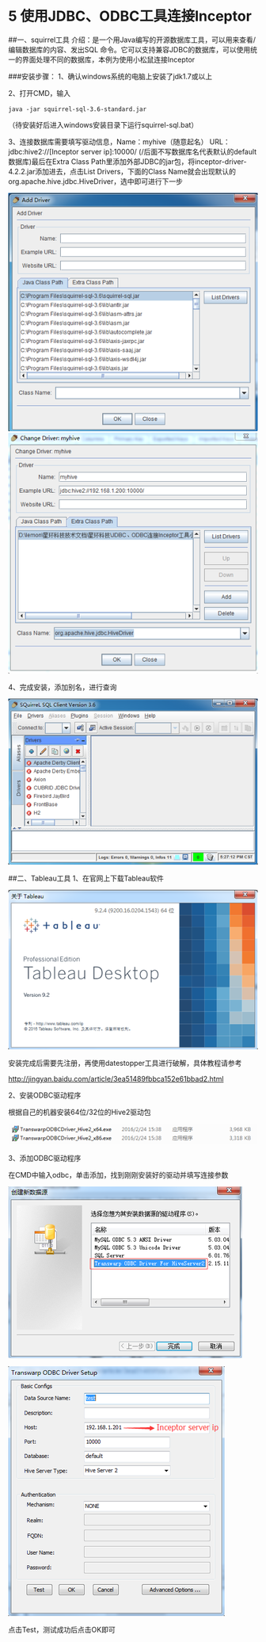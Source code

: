 # 5 使用JDBC、ODBC工具连接Inceptor


##一、squirrel工具
介绍：是一个用Java编写的开源数据库工具，可以用来查看/编辑数据库的内容、发出SQL 命令。它可以支持兼容JDBC的数据库，可以使用统一的界面处理不同的数据库，本例为使用小松鼠连接Inceptor

###安装步骤：
1、确认windows系统的电脑上安装了jdk1.7或以上

2、打开CMD，输入

```
java -jar squirrel-sql-3.6-standard.jar
```
（待安装好后进入windows安装目录下运行squirrel-sql.bat）

3、连接数据库需要填写驱动信息，Name：myhive（随意起名）
URL：jdbc:hive2://[Inceptor server ip]:10000/ (/后面不写数据库名代表默认的default数据库)最后在Extra Class Path里添加外部JDBC的jar包，将inceptor-driver-4.2.2.jar添加进去，点击List Drivers，下面的Class Name就会出现默认的org.apache.hive.jdbc.HiveDriver，选中即可进行下一步

![](../../images/16/11.png)
![](../../images/16/12.png)


4、完成安装，添加别名，进行查询

![](../../images/16/13.png)






##二、Tableau工具
1、在官网上下载Tableau软件

![](../../images/16/17.png)

安装完成后需要先注册，再使用datestopper工具进行破解，具体教程请参考

<http://jingyan.baidu.com/article/3ea51489fbbca152e61bbad2.html>

2、安装ODBC驱动程序 

根据自己的机器安装64位/32位的Hive2驱动包

![](../../images/16/18.png)

3、添加ODBC驱动程序

在CMD中输入odbc，单击添加，找到刚刚安装好的驱动并填写连接参数

![](../../images/16/19.png)

![](../../images/16/20.png)

点击Test，测试成功后点击OK即可

